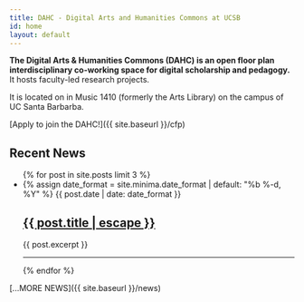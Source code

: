 ```yaml
---
title: DAHC - Digital Arts and Humanities Commons at UCSB
id: home
layout: default
---
```


**The Digital Arts & Humanities Commons (DAHC) is an open floor plan interdisciplinary co-working space for digital scholarship and pedagogy.** It hosts faculty-led research projects.

It is located on in Music 1410 (formerly the Arts Library) on the campus of UC Santa Barbarba.

[Apply to join the DAHC!]({{ site.baseurl }}/cfp)

## Recent News

<ul class="post-list">
  {% for post in site.posts limit 3 %}
    <li>
      {% assign date_format = site.minima.date_format | default: "%b %-d, %Y" %}
      <span class="post-meta">{{ post.date | date: date_format }}</span>
      <h2>
        <a class="post-link" href="{{ post.url | relative_url }}">{{ post.title | escape }}</a>
      </h2>
      <p>{{ post.excerpt }}</p>
      <hr>
    </li>
  {% endfor %}
</ul>

[...MORE NEWS]({{ site.baseurl }}/news)

